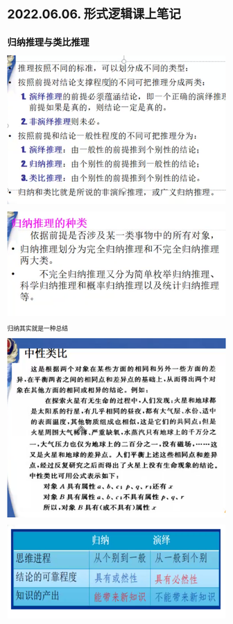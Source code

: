 # 2022.06.06. 形式逻辑课上笔记



## 归纳推理与类比推理

![image-20220606081643973](image-20220606081643973.png)

![image-20220606082654473](image-20220606082654473.png)

归纳其实就是一种总结

![image-20220606091810912](image-20220606091810912.png)

![image-20220606093745277](image-20220606093745277.png)